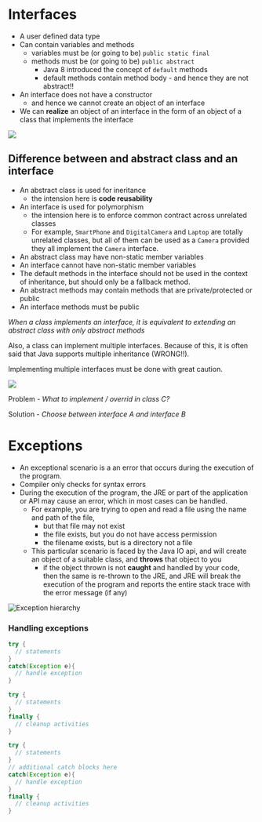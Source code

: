 # Interfaces

- A user defined data type
- Can contain variables and methods
  - variables must be (or going to be) `public static final`
  - methods must be (or going to be) `public abstract`
    - Java 8 introduced the concept of `default` methods
    - default methods contain method body - and hence they are not abstract!!
- An interface does not have a constructor
  - and hence we cannot create an object of an interface
- We can **realize** an object of an interface in the form of an object of a class that implements the interface

![](../out/day-04/interfaces/interfaces.png)

## Difference between and **abstract class** and an **interface**

- An abstract class is used for ineritance
  - the intension here is **code reusability**
- An interface is used for polymorphism
  - the intension here is to enforce common contract across unrelated classes
  - For example, `SmartPhone` and `DigitalCamera` and `Laptop` are totally unrelated classes, but all of them can be used as a `Camera` provided they all implement the `Camera` interface.
- An abstract class may have non-static member variables
- An interface cannot have non-static member variables
- The default methods in the interface should not be used in the context of inheritance, but should only be a fallback method.
- An abstract methods may contain methods that are private/protected or public
- An interface methods must be public

_When a class implements an interface, it is equivalent to extending an abstract class with only abstract methods_

Also, a class can implement multiple interfaces. Because of this, it is often said that Java supports multiple inheritance (WRONG!!).

Implementing multiple interfaces must be done with great caution.

![](../out/day-04/interface-problem/interface-problem.png)

Problem - _What to implement / overrid in class C?_

Solution - _Choose between interface A and interface B_

# Exceptions

- An exceptional scenario is a an error that occurs during the execution of the program.
- Compiler only checks for syntax errors
- During the execution of the program, the JRE or part of the application or API may cause an error, which in most cases can be handled.
  - For example, you are trying to open and read a file using the name and path of the file,
    - but that file may not exist
    - the file exists, but you do not have access permission
    - the filename exists, but is a directory not a file
  - This particular scenario is faced by the Java IO api, and will create an object of a suitable class, and **throws** that object to you
    - if the object thrown is not **caught** and handled by your code, then the same is re-thrown to the JRE, and JRE will break the execution of the program and reports the entire stack trace with the error message (if any)

![Exception hierarchy](../out/day-04/exceptions/exceptions.png)

### Handling exceptions

```java
try {
  // statements
}
catch(Exception e){
  // handle exception
}

try {
  // statements
}
finally {
  // cleanup activities
}

try {
  // statements
}
// additional catch blocks here
catch(Exception e){
  // handle exception
}
finally {
  // cleanup activities
}
```
